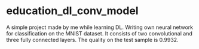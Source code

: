# education_dl_conv_model
A simple project made by me while learning DL. Writing own neural network for classification on the MNIST dataset. It consists of two convolutional and three fully connected layers. The quality on the test sample is 0.9932.
